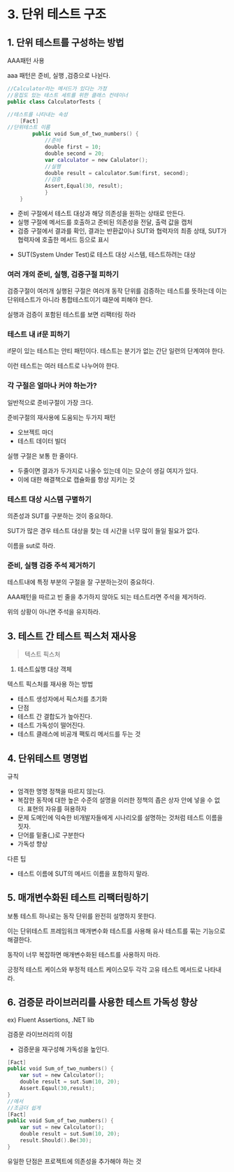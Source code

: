 # 3. 단위 테스트 구조

## 1. 단위 테스트를 구성하는 방법

AAA패턴 사용

aaa 패턴은 준비, 실행 ,검증으로 나뉜다.

```swift
//Calculator라는 메서드가 있다는 가정
//응집도 있는 테스트 세트를 위한 클래스 컨테이너
public class CalculatorTests {

//테스트를 나타내는 속성
	[Fact]
//단위테스트 이름
		public void Sum_of_two_numbers() {
			//준비
			double first = 10;
			double second = 20;
			var calculator = new Calulator();
			//실행
			double result = calculator.Sum(first, second);
			//검증
			Assert,Equal(30, result);
			}
	}
```

- 준비 구절에서 테스트 대상과 해당 의존성을 원하는 상태로 만든다.
- 실행 구절에 메서드를 호출하고 준비된 의존성을 전달, 출력 값을 캡처
- 검증 구절에서 결과를 확인, 결과는 반환값이나 SUT와 협력자의 최종 상태, SUT가 협력자에 호출한 메서드 등으로 표시
* SUT(System Under Test)로 테스트 대상 시스템, 테스트하려는 대상

### 여러 개의 준비, 실행, 검증구절 피하기

검증구절이 여러개 실행된 구절은 여러개 동작 단위를  검증하는 테스트를 뜻하는데 이는 단위테스트가 아니라 통합테스트이기 떄문에 피해야 한다.

실행과 검증이 포함된 테스트를 보면 리팩터링 하라

### 테스트 내 if문 피하기

if문이 있는 테스트는 안티 패턴이다. 테스트는 분기가 없는 간단 일련의 단계여야 한다.

이런 테스트는 여러 테스트로 나누어야 한다.

### 각 구절은 얼마나 커야 하는가?

일반적으로 준비구절이 가장 크다.

준비구절의 재사용에 도움되는 두가지 패턴

- 오브젝트 마더
- 테스트 데이터 빌더

실행 구절은 보통 한 줄이다.
- 두줄이면 결과가 두가지로 나올수 있는데 이는 모순이 생길 여지가  있다.
- 이에 대한 해결책으로 캡슐화를 항상 지키는 것

### 테스트 대상 시스템 구별하기

의존성과 SUT를 구분하는 것이 중요하다.

SUT가 많은 경우 테스트 대상을 찾는 데 시간을 너무 많이 들일 필요가 없다.

이름을 sut로 하라.

### 준비, 실행 검증 주석 제거하기

테스트내에 특정 부분의 구절을 잘 구분하는것이 중요하다.

AAA패턴을 따르고 빈 줄을 추가하지 않아도 되는 테스트라면 주석을 제거하라.

위의 상황이 아니면 주석을 유지하라.

## 3. 테스트 간 테스트 픽스처 재사용

> 텍스트 픽스처
1. 테스트싫행 대상 객체
> 

텍스트 픽스처를 재사용 하는 방법

- 테스트 생성자에서 픽스처를 초기화
- 단점
- 테스트 간 결합도가 높아진다.
- 테스트 가독성이 떨어진다.
- 테스트 클래스에 비공개 팩토리 메서드를 두는 것

## 4. 단위테스트 명명법

규칙

- 엄격한 명명 정책을 따르지 않는다.
- 복잡한 동작에 대한 높은 수준의 설명을 이러한 정책의 좁은 상자 안에 넣을 수 없다. 표현의 자유를 혀용하자
- 문제 도메인에 익숙한 비개발자들에게 시나리오를 설명하는 것처럼 테스트 이름을 짓자.
- 단어를 밑줄(_)로 구분한다
- 가독성 향상

다른 팁
- 테스트 이름에 SUT의 메서드 이름을 포함하지 말라.

## 5. 매개변수화된 테스트 리팩터링하기

보통 테스트 하나로는 동작 단위를 완전히 설명하지 못한다.

이는 단위테스트 프레임워크 매개변수화 테스트를 사용해 유사 테스트를 묶는 기능으로 해결한다.

동작이 너무 복잡하면 매개변수화된 테스트를 사용하지 마라.

긍정적 테스트 케이스와 부정적 테스트 케이스모두 각각 고유 테스트 메서드로 나타내라.

## 6. 검증문 라이브러리를 사용한 테스트 가독성 향상

ex) Fluent Assertions, .NET lib

검증문 라이브러리의 이점
- 검증문을 재구성해 가독성을 높인다.

```swift
[Fact]
public void Sum_of_two_numbers() {
	var sut = new Calculator();
	double result = sut.Sum(10, 20);
	Assert.Eqaul(30,result);
}
//에서
//조금더 쉽게
[Fact]
public void Sum_of_two_numbers() {
	var sut = new Calculator();
	double result = sut.Sum(10, 20);
	result.Should().Be(30);
}
```

유일한 단점은 프로젝트에 의존성을 추가해야 하는 것
